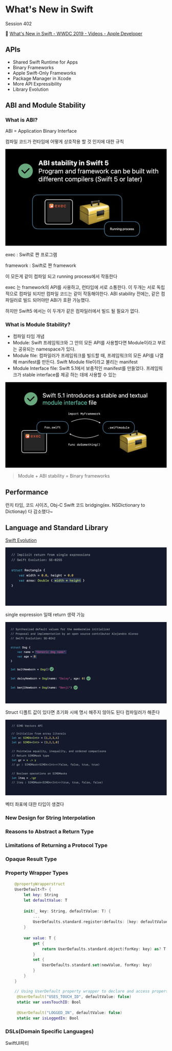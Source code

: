 # What's New in Swift

Session 402

🔗 [What's New in Swift - WWDC 2019 - Videos - Apple Developer](https://developer.apple.com/videos/play/wwdc2019/402/)

## APIs

- Shared Swift Runtime for Apps
- Binary Frameworks
- Apple Swift-Only Frameworks
- Package Manager in Xcode
- More API Expressibility
- Library Evolution

## ABI and Module Stability

### What is ABI?

ABI = Application Binary Interface

컴파일 코드가 런타임에 어떻게 상호작용 할 것 인지에 대한 규칙

![](/Jinha/images/What-s-New-in-Swift-5-1.png)

exec : Swift로 짠 프로그램

framework : Swift로 짠 framework

이 모든게 같이 컴파일 되고 running process에서 작동한다

exec 는 framework의 API를 사용하고, 런타임에 서로 소통한다. 이 두개는 서로 독립적으로 컴파일 되지만 컴파일 코드는 같이 작동해야한다.
ABI stability 전에는,  같은 컴파일러로 빌드 되어야만 ABI가 호환 가능했다.

하지만 Swift5 에서는 이 두개가 같은 컴파일러에서 빌드 될 필요가 없다.

### What is Module Stability?

- 컴파일 타임 개념
- Module: Swift 프레임워크와 그 안의 모든 API를 사용할다면 Module이라고 부르는 공유되는 namespace가 있다.
- Module file: 컴파일러가 프레임워크를 빌드할 때, 프레임워크의 모든 API를 나열해 manifest를 만든다. Swift Module file이라고 불리는 manifest
- Module Interface file: Swift 5.1에서 보충적인 manifest를 만들었다. 프레임워크가 stable interface를 제공 하는 데에 사용할 수 있는

![](/Jinha/images/What-s-New-in-Swift-5-2.png)

> Module + ABI stability = Binary frameworks

## Performance

런치 타임, 코드 사이즈, Obj-C Swift 코드 bridging(ex. NSDictionary to Dictionay) 다 감소했다~

## Language and Standard Library

[Swift Evolution](https://apple.github.io/swift-evolution/)

![](/Jinha/images/What-s-New-in-Swift-5-3.png)

single expression 일때 return 생략 가능

![](/Jinha/images/What-s-New-in-Swift-5-4.png)

Struct 디폴트 값이 있다면 초기화 시에 명시 해주지 않아도 된다 컴파일러가 해준다

![](/Jinha/images/What-s-New-in-Swift-5-5.png)

벡터 좌표에 대한 타입이 생겼다

### New Design for String Interpolation

### Reasons to Abstract a Return Type

### Limitations of Returning a Protocol Type

### Opaque Result Type

### Property Wrapper Types
```Swift
    @propertyWrapperstruct 
    UserDefault<T> {
    	let key: String
    	let defaultValue: T
    
    	init(_ key: String, defaultValue: T) {
    		...
    		UserDefaults.standard.register(defaults: [key: defaultValue])  
    	}
    
    	var value: T {
    		get {
    			return UserDefaults.standard.object(forKey: key) as? T ?? defaultValue
    		}
    		set {
    			UserDefaults.standard.set(newValue, forKey: key)
    		}
    	}
    }
```

```Swift
    // Using UserDefault property wrapper to declare and access properties
     @UserDefault("USES_TOUCH_ID", defaultValue: false)
     static var usesTouchID: Bool
    
     @UserDefault("LOGGED_IN", defaultValue: false)
     static var isLoggedIn: Bool
```
### DSLs(Domain Specific Languages)

SwiftUI파티
